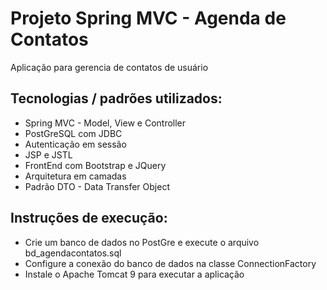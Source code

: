 # Projeto Spring MVC - Agenda de Contatos
Aplicação para gerencia de contatos de usuário

## Tecnologias / padrões utilizados:
* Spring MVC - Model, View e Controller
* PostGreSQL com JDBC
* Autenticação em sessão
* JSP e JSTL
* FrontEnd com Bootstrap e JQuery
* Arquitetura em camadas
* Padrão DTO - Data Transfer Object

## Instruções de execução:
* Crie um banco de dados no PostGre e execute o arquivo bd_agendacontatos.sql
* Configure a conexão do banco de dados na classe ConnectionFactory
* Instale o Apache Tomcat 9 para executar a aplicação

